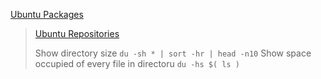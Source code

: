 [Ubuntu Packages](https://www.ubuntuupdates.org/)

> [Ubuntu Repositories](https://ubuntu.pkgs.org/)
>
> Show directory size `du -sh * | sort -hr | head -n10`
> Show space occupied of every file in directoru `du -hs $( ls )`
